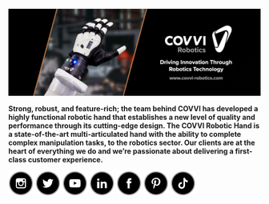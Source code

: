 ![title](../img/GitHub-COVVI-Robotics.png)

**Strong, robust, and feature-rich; the team behind COVVI has developed a highly functional robotic hand that establishes a new level of quality and performance through its cutting-edge design. The COVVI Robotic Hand is a state-of-the-art multi-articulated hand with the ability to complete complex manipulation tasks, to the robotics sector. Our clients are at the heart of everything we do and we’re passionate about delivering a first-class customer experience.**

<a href="https://www.instagram.com/covvi">![Instagram](../img/SocialIcons-Instagram.png)</a>
<a href="https://twitter.com/covvi/">![Twitter](../img/SocialIcons-Twitter.png)</a>
<a href="https://www.youtube.com/c/COVVILtd">![YouTube](../img/SocialIcons-YouTube.png)</a>
<a href="https://www.linkedin.com/company/covvi">![LinkedIn](../img/SocialIcons-LinkedIn.png)</a>
<a href="https://www.facebook.com/COVVI">![Facebook](../img/SocialIcons-Facebook.png)</a>
<a href="https://www.pinterest.co.uk/covvi/">![Pinterest](../img/SocialIcons-Pinterest.png)</a>
<a href="https://www.tiktok.com/tag/covvi">![TikTok](../img/SocialIcons-TikTok.png)</a>